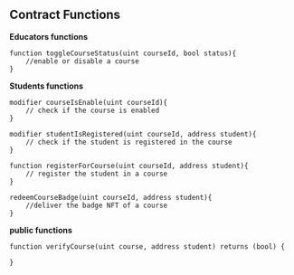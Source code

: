## Contract Functions

**Educators functions**

```solidity
function toggleCourseStatus(uint courseId, bool status){
	//enable or disable a course
}
```

**Students functions**

``` solidity
modifier courseIsEnable(uint courseId){
	// check if the course is enabled
}

modifier studentIsRegistered(uint courseId, address student){
	// check if the student is registered in the course
}

function registerForCourse(uint courseId, address student){ 
	// register the student in a course
}

redeemCourseBadge(uint courseId, address student){
	//deliver the badge NFT of a course
}
```

**public functions**

``` solidity
function verifyCourse(uint course, address student) returns (bool) {
	
}
```

